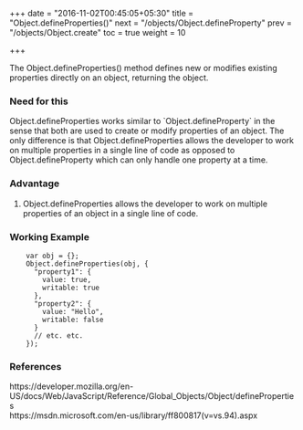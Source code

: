 +++
date = "2016-11-02T00:45:05+05:30"
title = "Object.defineProperties()"
next = "/objects/Object.defineProperty"
prev = "/objects/Object.create"
toc = true
weight = 10

+++

The Object.defineProperties() method defines new or modifies existing properties directly on an object, returning the object.

<h3>Need for this</h3>
Object.defineProperties works similar to `Object.defineProperty` in the sense that both are used to create or modify properties of an object. The only difference is that Object.defineProperties allows the developer to work on multiple properties in a single line of code as opposed to Object.defineProperty which can only handle one property at a time.

<h3>Advantage</h3>
<ol>
  <li>Object.defineProperties allows the developer to work on multiple properties of an object in a single line of code.</li>
</ol>

<h3>Working Example</h3>

		var obj = {};
		Object.defineProperties(obj, {
		  "property1": {
		    value: true,
		    writable: true
		  },
		  "property2": {
		    value: "Hello",
		    writable: false
		  }
		  // etc. etc.
		});

<h3>References</h3>
https://developer.mozilla.org/en-US/docs/Web/JavaScript/Reference/Global_Objects/Object/defineProperties
<br>
https://msdn.microsoft.com/en-us/library/ff800817(v=vs.94).aspx
